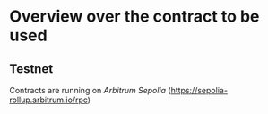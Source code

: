 # Overview over the contract  to be used

##  Testnet

Contracts are running on _Arbitrum Sepolia_ (https://sepolia-rollup.arbitrum.io/rpc)

